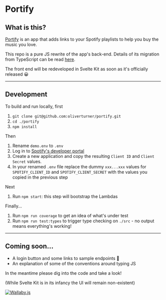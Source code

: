 # Portify

## What is this?
[Portify](https://www.portify.rocks) is an app that adds links to your Spotify playlists to help you buy the music you love.

This repo is a pure JS rewrite of the app's back-end. Details of its migration from TypeScript can be read [here](docs/background.md).

The front end will be redeveloped in Svelte Kit as soon as it's officially released 😀

---

## Development

To build and run locally, first

1. `git clone git@github.com:oliverturner/portify.git`
1. `cd ./portify`
1. `npm install`

Then
1. Rename `demo.env` to `.env`
1. Log in to [Spotify's developer portal](https://developer.spotify.com/dashboard/login)
1. Create a new application and copy the resulting `Client ID` and `Client Secret` values.
1. In your renamed `.env` file replace the dummy `xxx...xxx` values for `SPOTIFY_CLIENT_ID` and `SPOTIFY_CLIENT_SECRET` with the values you copied in the previous step

Next
1. Run `npm start`: this step will bootstrap the Lambdas

Finally...
1. Run `npm run coverage` to get an idea of what's under test
1. Run `npm run test:types` to trigger type checking on `./src` - no output means everything's working!

---

## Coming soon...
- A login button and some links to sample endpoints 😬
- An explanation of some of the conventions around typing JS

In the meantime please dig into the code and take a look!

(While Svelte Kit is in its infancy the UI will remain non-existent)

[![Wallaby.js](https://img.shields.io/badge/wallaby.js-powered-blue.svg?style=for-the-badge&logo=github)](https://wallabyjs.com/oss/)